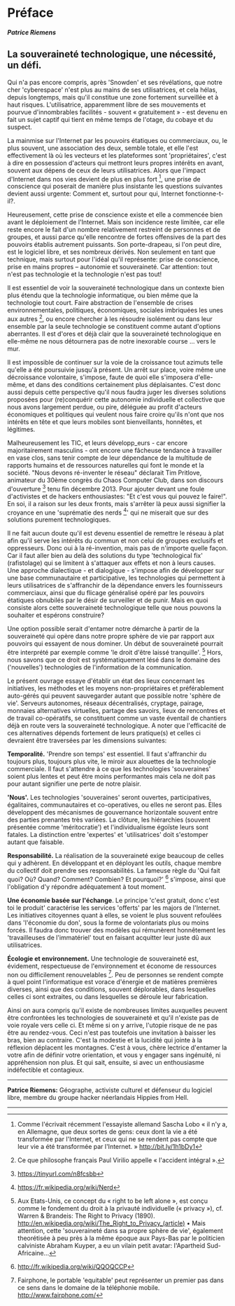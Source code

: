# Préface

***Patrice Riemens***

## La souveraineté technologique, une nécessité, un défi.

Qui n'a pas encore compris, après 'Snowden' et ses révélations, que notre cher
'cyberespace' n'est plus au mains de ses utilisatrices, et cela hélas, depuis
longtemps, mais qu'il constitue une zone fortement surveillée et à haut
risques. L'utilisatrice, apparemment libre de ses mouvements et pourvue
d'innombrables facilités - souvent « gratuitement » - est devenu en fait un
sujet captif qui tient en même temps de l'otage, du cobaye et du suspect.

La mainmise sur l'Internet par les pouvoirs étatiques ou commerciaux, ou, le
plus souvent, une association des deux, semble totale, et elle l'est
effectivement là où les vecteurs et les plateformes sont 'propriétaires',
c'est à dire en possession d'acteurs qui mettront leurs propres intérêts en
avant, souvent aux dépens de ceux de leurs utilisatrices. Alors que l'impact
d'Internet dans nos vies devient de plus en plus fort [^1], une prise de
conscience qui poserait de manière plus insistante les questions suivantes
devient aussi urgente: Comment et, surtout pour qui, Internet
fonctionne-t-il?.

Heureusement, cette prise de conscience existe et elle a commencée bien avant
le déploiement de l'Internet. Mais son incidence reste limitée, car elle reste
encore le fait d'un nombre relativement restreint de personnes et de groupes,
et aussi parce qu'elle rencontre de fortes offensives de la part des pouvoirs
établis autrement puissants. Son porte-drapeau, si l'on peut dire, est le
logiciel libre, et ses nombreux dérivés. Non seulement en tant que technique,
mais surtout pour l'idéal qu'il représente: prise de conscience, prise en
mains propres – autonomie et souveraineté. Car attention: tout n'est pas
technologie et la technologie n'est pas tout!

Il est essentiel de voir la souveraineté technologique dans un contexte bien
plus étendu que la technologie informatique, ou bien même que la technologie
tout court. Faire abstraction de l'ensemble de crises environnementales,
politiques, économiques, sociales imbriquées les unes aux autres [^2], ou
encore chercher à les résoudre isolément ou dans leur ensemble par la seule
technologie se constituent comme autant d'options aberrantes. Il est d'ores et
déjà clair que la souveraineté technologique en elle-même ne nous détournera
pas de notre inexorable course ... vers le mur.

Il est impossible de continuer sur la voie de la croissance tout azimuts telle
qu'elle a été poursuivie jusqu'à présent. Un arrêt sur place, voire même une
décroissance volontaire, s'impose, faute de quoi elle s'imposera d'elle-même,
et dans des conditions certainement plus déplaisantes. C'est donc aussi depuis
cette perspective qu'il nous faudra juger les diverses solutions proposées
pour (re)conquérir cette autonomie individuelle et collective que nous avons
largement perdue, ou pire, déléguée au profit d'acteurs économiques et
politiques qui veulent nous faire croire qu'ils n'ont que nos intérêts en tête
et que leurs mobiles sont bienveillants, honnêtes, et légitimes.

Malheureusement les TIC, et leurs développ_eurs - car encore majoritairement
masculins - ont encore une fâcheuse tendance à travailler en vase clos, sans
tenir compte de leur dépendance de la multitude de rapports humains et de
ressources naturelles qui font le monde et la société. "Nous devons
ré-inventer le réseau" déclarait Tim Pritlove, animateur du 30ème congrès du
Chaos Computer Club, dans son discours d'ouverture [^3] tenu fin
décembre 2013. Pour ajouter devant une foule d'activistes et de hackers
enthousiastes: "Et c'est vous qui pouvez le faire!". En soi, il a raison sur
les deux fronts, mais s'arrêter là peux aussi signifier la croyance en une
'suprématie des nerds [^4]' qui ne miserait que sur des solutions purement
technologiques.

Il ne fait aucun doute qu'il est devenu essentiel de remettre le réseau à plat
afin qu'il serve les intérêts du commun et non celui de groupes exclusifs et
oppresseurs. Donc oui à la ré-invention, mais pas de n'importe quelle
façon. Car il faut aller bien au delà des solutions du type 'technological
fix' (rafistolage) qui se limitent à s'attaquer aux effets et non à leurs
causes. Une approche dialectique - et dialogique - s'impose afin de développer
sur une base communautaire et participative, les technologies qui permettent à
leurs utilisatrices de s'affranchir de la dépendance envers les fournisseurs
commerciaux, ainsi que du flicage généralisé opéré par les pouvoirs étatiques
obnubilés par le désir de surveiller et de punir. Mais en quoi consiste alors
cette souveraineté technologique telle que nous pouvons la souhaiter et
espérons construire?

Une option possible serait d'entamer notre démarche à partir de la
souveraineté qui opère dans notre propre sphère de vie par rapport aux
pouvoirs qui essayent de nous dominer. Un début de souveraineté pourrait être
interprété par exemple comme 'le droit d'être laissé tranquille'. [^5] Hors,
nous savons que ce droit est systématiquement lésé dans le domaine des
('nouvelles') technologies de l'information de la communication.

Le présent ouvrage essaye d'établir un état des lieux concernant les
initiatives, les méthodes et les moyens non-propriétaires et préférablement
auto-gérés qui peuvent sauvegarder autant que possible notre 'sphère de
vie'. Serveurs autonomes, réseaux décentralisés, cryptage, pairage, monnaies
alternatives virtuelles, partage des savoirs, lieux de rencontres et de
travail co-opératifs, se constituent comme un vaste éventail de chantiers déjà
en route vers la souveraineté technologique. A noter que l'efficacité de ces
alternatives dépends fortement de leurs pratique(s) et celles ci devraient
être traversées par les dimensions suivantes:

**Temporalité.** 'Prendre son temps' est essentiel. Il faut s'affranchir du
toujours plus, toujours plus vite, le miroir aux alouettes de la technologie
commerciale. Il faut s'attendre à ce que les technologies 'souveraines' soient
plus lentes et peut être moins performantes mais cela ne doit pas pour autant
signifier une perte de notre plaisir.

**'Nous'.** Les technologies 'souveraines' seront ouvertes, participatives,
égalitaires, communautaires et co-operatives, ou elles ne seront pas. Elles
développent des mécanismes de gouvernance horizontale souvent entre des
parties prenantes très variées. La clôture, les hiérarchies (souvent présentée
comme 'méritocratie') et l'individualisme égoïste leurs sont fatales. La
distinction entre 'expertes' et 'utilisatrices' doit s'estomper autant que
faisable.

**Responsabilité.** La réalisation de la souveraineté exige beaucoup de celles
qui y adhèrent. En développant et en déployant les outils, chaque membre du
collectif doit prendre ses responsabilités. La fameuse règle du 'Qui fait
quoi? Où? Quand? Comment? Combien? Et pourquoi?' [^6] s'impose, ainsi que
l'obligation d'y répondre adéquatement à tout moment.

**Une économie basée sur l'échange**. Le principe 'c'est gratuit, donc c'est
toi le produit' caractérise les services 'offerts' par les majors de
l'Internet. Les initiatives citoyennes quant à elles, se voient le plus
souvent refoulées dans 'l'économie du don', sous la forme de volontariats plus
ou moins forcés. Il faudra donc trouver des modèles qui rémunèrent honnêtement
les 'travailleuses de l'immatériel' tout en faisant acquitter leur juste dû
aux utilisatrices.

**Écologie et environnement.** Une technologie de souveraineté est, évidement,
respectueuse de l'environnement et économe de ressources non ou difficilement
renouvelables [^7].  Peu de personnes se rendent compte à quel point
l'informatique est vorace d'énergie et de matières premières diverses, ainsi
que des conditions, souvent déplorables, dans lesquelles celles ci sont
extraites, ou dans lesquelles se déroule leur fabrication.

Ainsi on aura compris qu'il existe de nombreuses limites auxquelles peuvent
être confrontées les technologies de souveraineté et qu'il n'existe pas de
voie royale vers celle ci. Et même si on y arrive, l'utopie risque de ne pas
être au rendez-vous. Ceci n'est pas toutefois une invitation à baisser les
bras, bien au contraire. C'est la modestie et la lucidité qui jointe à la
réflexion déplacent les montagnes. C'est à vous, chère lectrice d'entamer la
votre afin de définir votre orientation, et vous y engager sans ingénuité, ni
appréhension non plus.  Et qui sait, ensuite, si avec un enthousiasme
indéfectible et contagieux.

------------------------------------------------------------------------

**Patrice Riemens:** Géographe, activiste culturel et défenseur du logiciel
libre, membre du groupe hacker néerlandais Hippies from Hell.

------------------------------------------------------------------------

[^1]: Comme l'écrivait récemment l'essayiste allemand Sascha Lobo « il n'y a, en Allemagne, que deux sortes de gens: ceux dont la vie a été transformée par l'Internet, et ceux qui ne se rendent pas compte que leur vie a été transformée par l'Internet. » http://bit.ly/1h1bDy1

[^2]: Ce que philosophe français Paul Virilio appelle « l'accident intégral ».

[^3]: https://tinyurl.com/n8fcsbb

[^4]: https://fr.wikipedia.org/wiki/Nerd

[^5]: Aux Etats-Unis, ce concept du « right to be left alone », est conçu comme le fondement du droit à la privauté individuelle (« privacy »), cf. Warren & Brandeis: The Right to Privacy (1890). http://en.wikipedia.org/wiki/The_Right_to_Privacy_(article) • Mais attention, cette 'souveraineté dans sa propre sphère de vie', également theorétisée à peu près à la même époque aux Pays-Bas par le politicien calviniste Abraham Kuyper, a eu un vilain petit avatar: l'Apartheid Sud-Africaine…

[^6]: http://fr.wikipedia.org/wiki/QQOQCCP

[^7]: Fairphone, le portable 'equitable' peut représenter un premier pas dans ce sens dans le domaine de la téléphonie mobile. http://www.fairphone.com/

